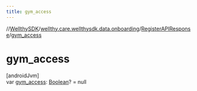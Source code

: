 ```yaml
---
title: gym_access
---
```

//[WellthySDK](../../../index.html)/[wellthy.care.wellthysdk.data.onboarding](../index.html)/[RegisterAPIResponse](index.html)/[gym_access](gym_access.html)



# gym_access



[androidJvm]\
var [gym_access](gym_access.html): [Boolean](https://kotlinlang.org/api/latest/jvm/stdlib/kotlin/-boolean/index.html)? = null




